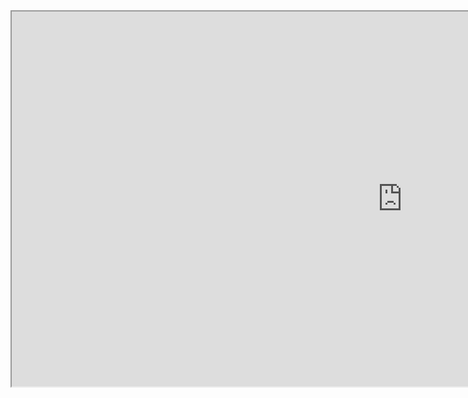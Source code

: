 <iframe src="https://public.tableau.com/views/rezeki_rezeki_2500/Story_2500?:showVizHome=no&:embed=true"
 width="1250" height="600"></iframe>
